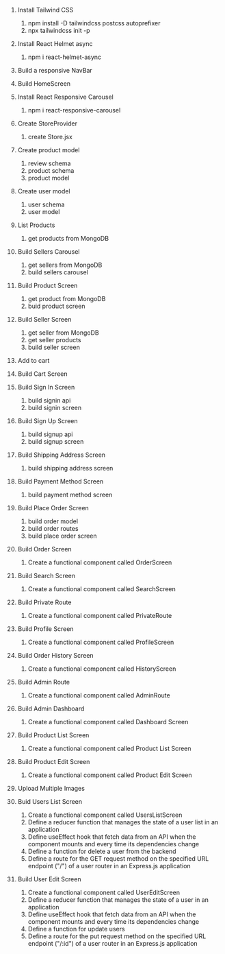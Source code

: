 1. Install Tailwind CSS

   1. npm install -D tailwindcss postcss autoprefixer
   2. npx tailwindcss init -p

2. Install React Helmet async

   1. npm i react-helmet-async

3. Build a responsive NavBar

4. Build HomeScreen

5. Install React Responsive Carousel

   1. npm i react-responsive-carousel

6. Create StoreProvider

   1. create Store.jsx

7. Create product model

   1. review schema
   2. product schema
   3. product model

8. Create user model

   1. user schema
   2. user model

9. List Products

   1. get products from MongoDB

10. Build Sellers Carousel

    1. get sellers from MongoDB
    2. build sellers carousel

11. Build Product Screen

    1. get product from MongoDB
    2. buid product screen

12. Build Seller Screen

    1. get seller from MongoDB
    2. get seller products
    3. build seller screen

13. Add to cart

14. Build Cart Screen

15. Build Sign In Screen

    1. build signin api
    2. build signin screen

16. Build Sign Up Screen

    1. build signup api
    2. build signup screen

17. Build Shipping Address Screen

    1. build shipping address screen

18. Build Payment Method Screen

    1. build payment method screen

19. Build Place Order Screen

    1. build order model
    2. build order routes
    3. build place order screen

20. Build Order Screen

    1. Create a functional component called OrderScreen

21. Build Search Screen

    1. Create a functional component called SearchScreen

22. Build Private Route

    1. Create a functional component called PrivateRoute

23. Build Profile Screen

    1. Create a functional component called ProfileScreen

24. Build Order History Screen

    1. Create a functional component called HistoryScreen

25. Build Admin Route

    1. Create a functional component called AdminRoute

26. Build Admin Dashboard

    1. Create a functional component called Dashboard Screen

27. Build Product List Screen

    1. Create a functional component called Product List Screen

28. Build Product Edit Screen

    1. Create a functional component called Product Edit Screen

29. Upload Multiple Images

30. Buid Users List Screen

    1. Create a functional component called UsersListScreen
    2. Define a reducer function that manages the state of a user list in an application
    3. Define useEffect hook that fetch data from an API when the component mounts and every time its dependencies change
    4. Define a function for delete a user from the backend
    5. Define a route for the GET request method on the specified URL endpoint ("/") of a user router in an Express.js application

31. Build User Edit Screen

    1. Create a functional component called UserEditScreen
    2. Define a reducer function that manages the state of a user in an application
    3. Define useEffect hook that fetch data from an API when the component mounts and every time its dependencies change
    4. Define a function for update users
    5. Define a route for the put request method on the specified URL endpoint ("/:id") of a user router in an Express.js application
